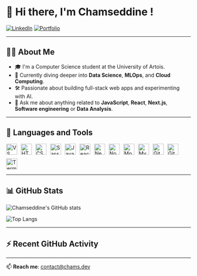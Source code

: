 # 👋 Hi there, I'm Chamseddine !

[![LinkedIn](https://img.shields.io/badge/-LinkedIn-blue?style=for-the-badge&logo=linkedin&logoColor=white)](https://www.linkedin.com/in/chamsedd1ne)
[![Portfolio](https://img.shields.io/badge/Portfolio-chams.dev-purple?style=for-the-badge)](https://chams.dev)

---

## 👨‍🎓 About Me

- 🎓 I'm a Computer Science student at the University of Artois.
- 🌱 Currently diving deeper into **Data Science**, **MLOps**, and **Cloud Computing**.
- 🛠 Passionate about building full-stack web apps and experimenting with AI.
- 💬 Ask me about anything related to **JavaScript**, **React**, **Next.js**, **Software engineering** or **Data Analysis**.

---

## 🧰 Languages and Tools

<div style="display: flex; flex-wrap: wrap; gap: 10px;">
  <img alt="VS Code" width="30px" src="https://cdn.jsdelivr.net/gh/devicons/devicon/icons/vscode/vscode-original.svg"/>
  <img alt="HTML5" width="30px" src="https://cdn.jsdelivr.net/gh/devicons/devicon/icons/html5/html5-original.svg"/>
  <img alt="CSS3" width="30px" src="https://cdn.jsdelivr.net/gh/devicons/devicon/icons/css3/css3-original.svg"/>
  <img alt="Sass" width="30px" src="https://cdn.jsdelivr.net/gh/devicons/devicon/icons/sass/sass-original.svg"/>
  <img alt="JavaScript" width="30px" src="https://cdn.jsdelivr.net/gh/devicons/devicon/icons/javascript/javascript-original.svg"/>
  <img alt="React" width="30px" src="https://cdn.jsdelivr.net/gh/devicons/devicon/icons/react/react-original.svg"/>
  <img alt="Next.js" width="30px" src="https://cdn.jsdelivr.net/gh/devicons/devicon/icons/nextjs/nextjs-original.svg"/>
  <img alt="Node.js" width="30px" src="https://cdn.jsdelivr.net/gh/devicons/devicon/icons/nodejs/nodejs-original.svg"/>
  <img alt="MongoDB" width="30px" src="https://cdn.jsdelivr.net/gh/devicons/devicon/icons/mongodb/mongodb-original.svg"/>
  <img alt="MySQL" width="30px" src="https://cdn.jsdelivr.net/gh/devicons/devicon/icons/mysql/mysql-original.svg"/>
  <img alt="Git" width="30px" src="https://cdn.jsdelivr.net/gh/devicons/devicon/icons/git/git-original.svg"/>
  <img alt="GitHub" width="30px" src="https://cdn.jsdelivr.net/gh/devicons/devicon/icons/github/github-original.svg"/>
  <img alt="Terminal" width="30px" src="https://cdn.jsdelivr.net/gh/devicons/devicon/icons/bash/bash-original.svg"/>
</div>

---

## 📊 GitHub Stats

![Chamseddine's GitHub stats](https://github-readme-stats-chamseddines-projects.vercel.app/api?username=chamse22ine&show_icons=true&theme=tokyonight)

![Top Langs](https://github-readme-stats.vercel.app/api/top-langs/?username=chamse22ine&layout=pie&theme=tokyonight)


---

## ⚡ Recent GitHub Activity

<!--RECENT_ACTIVITY:start-->
<!--RECENT_ACTIVITY:end-->

---

📫 **Reach me**: [contact@chams.dev](mailto:contact@chams.dev)

